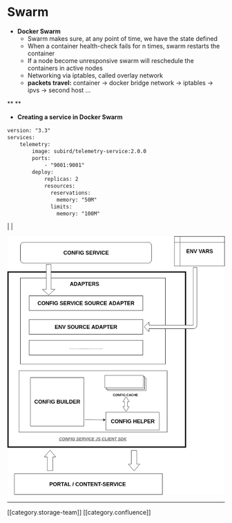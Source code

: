 # Swarm

* **Docker Swarm**
  * Swarm makes sure, at any point of time, we have the state defined
  * When a container health-check fails for n times, swarm restarts the container
  * If a node become unresponsive swarm will reschedule the containers in active nodes
  * Networking via iptables, called overlay network
  * **packets travel:** container → docker bridge network → iptables → ipvs → second host ...

\*\*  \*\*

* **Creating a service in Docker Swarm**

```
version: "3.3"
services:
    telemetry:
        image: subird/telemetry-service:2.0.0
        ports:
            - "9001:9001"
        deploy:
            replicas: 2
            resources:
              reservations:
                memory: "50M"
              limits:
                memory: "100M"
```

\| |

![](../../../../DevOpsFull/devops-kn-hw2/images/storage/telemetry-service.png)

***

\[\[category.storage-team]] \[\[category.confluence]]

